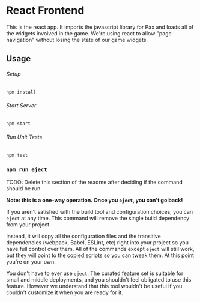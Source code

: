 # React Frontend

This is the react app.  It imports the javascript library for Pax and loads all of the widgets involved in the game.  We're using react to allow "page navigation" without losing the state of our game widgets.

## Usage

###### Setup

```bash
npm install
```

###### Start Server

```bash
npm start
```

###### Run Unit Tests

```bash
npm test
```

### `npm run eject`

TODO:  Delete this section of the readme after deciding if the command should be run.

**Note: this is a one-way operation. Once you `eject`, you can't go back!**

If you aren't satisfied with the build tool and configuration choices, you can `eject` at any time. This command will remove the single build dependency from your project.

Instead, it will copy all the configuration files and the transitive dependencies (webpack, Babel, ESLint, etc) right into your project so you have full control over them. All of the commands except `eject` will still work, but they will point to the copied scripts so you can tweak them. At this point you're on your own.

You don't have to ever use `eject`. The curated feature set is suitable for small and middle deployments, and you shouldn't feel obligated to use this feature. However we understand that this tool wouldn't be useful if you couldn't customize it when you are ready for it.

